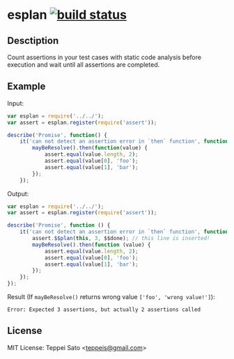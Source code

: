 esplan [![build status][travis-image]][travis-url]
======

## Desctiption

Count assertions in your test cases with static code analysis before execution and wait until all assertions are completed.

## Example

Input: 
```javascript
var esplan = require('../../');
var assert = esplan.register(require('assert'));

describe('Promise', function() {
    it('can not detect an assertion error in `then` function', function() {
        mayBeResolve().then(function(value) {
            assert.equal(value.length, 2);
            assert.equal(value[0], 'foo');
            assert.equal(value[1], 'bar');
        });
    });
```

Output: 
```javascript
var esplan = require('../../');
var assert = esplan.register(require('assert'));

describe('Promise', function () {
    it('can not detect an assertion error in `then` function', function($$done) { // `$$done` is added!
        assert.$$plan(this, 3, $$done); // this line is inserted!
        mayBeResolve().then(function (value) {
            assert.equal(value.length, 2);
            assert.equal(value[0], 'foo');
            assert.equal(value[1], 'bar');
        });
    });
});
```

Result (If `mayBeResolve()` returns wrong value `['foo', 'wrong value!']`):
```console
Error: Expected 3 assertions, but actually 2 assertions called
```

## License

MIT License: Teppei Sato &lt;teppeis@gmail.com&gt;

[travis-image]: https://travis-ci.org/teppeis/esplan.svg?branch=master
[travis-url]: https://travis-ci.org/teppeis/esplan
